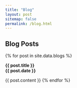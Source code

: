 ```yaml
---
title: "Blog"
layout: post
sitemap: false
permalink: /blog.html
---
```


## Blog Posts

<div class="jumbotron">
{% for post in site.data.blogs %}

<b>{{ post.title }}</b><br>
<b>{{ post.date }}</b>

{{ post.content }}
{% endfor %}
</div>
